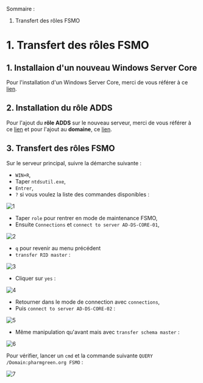 Sommaire :

1. Transfert des rôles FSMO

# 1. **Transfert des rôles FSMO**

## 1. **Installaion d'un nouveau Windows Server Core**

Pour l'installation d'un Windows Server Core, merci de vous référer à ce [lien](https://github.com/WildCodeSchool/TSSR-2402-P3-G4-BuildYourInfra-Pharmgreen/blob/main/S10/s10_install.md).

## 2. **Installation du rôle ADDS**

Pour l'ajout du **rôle ADDS** sur le nouveau serveur, merci de vous référer à ce [lien](https://github.com/WildCodeSchool/TSSR-2402-P3-G4-BuildYourInfra-Pharmgreen/blob/main/S10/s10_install.m) et pour l'ajout au **domaine**, ce [lien](https://github.com/WildCodeSchool/TSSR-2402-P3-G4-BuildYourInfra-Pharmgreen/blob/main/S10/s10_User_Guide.md).

## 3. **Transfert des rôles FSMO**

Sur le serveur principal, suivre la démarche suivante :
- `WIN+R`,
- Taper `ntdsutil.exe`,
- `Entrer`,
- `?` si vous voulez la liste des commandes disponibles :
  
![1](https://github.com/WildCodeSchool/TSSR-2402-P3-G4-BuildYourInfra-Pharmgreen/assets/161329881/f2b5ec20-34d4-41b4-8f3f-c8e955fcfd53)

- Taper `role` pour rentrer en mode de maintenance FSMO,
- Ensuite `Connections` et `connect to server AD-DS-CORE-01`,

![2](https://github.com/WildCodeSchool/TSSR-2402-P3-G4-BuildYourInfra-Pharmgreen/assets/161329881/3657c5e4-4b2d-44d1-8646-4fd9ab3aab62)

- `q` pour revenir au menu précédent
- `transfer RID master` :

![3](https://github.com/WildCodeSchool/TSSR-2402-P3-G4-BuildYourInfra-Pharmgreen/assets/161329881/b8b364bb-64c7-455d-a5a1-5ce5524f1a39)

- Cliquer sur `yes` :

![4](https://github.com/WildCodeSchool/TSSR-2402-P3-G4-BuildYourInfra-Pharmgreen/assets/161329881/d96ccce3-b3fa-4f4e-bbdc-e9277238eee7)

- Retourner dans le mode de connection avec `connections`,
- Puis `connect to server AD-DS-CORE-02` :

![5](https://github.com/WildCodeSchool/TSSR-2402-P3-G4-BuildYourInfra-Pharmgreen/assets/161329881/e9cc9328-9623-48e6-b5ab-98c225f9c1b0)

- Même manipulation qu'avant mais avec `transfer schema master` :

![6](https://github.com/WildCodeSchool/TSSR-2402-P3-G4-BuildYourInfra-Pharmgreen/assets/161329881/f1fe7af3-9263-450f-b9ee-f3a206c90a79)

Pour vérifier, lancer un `cmd` et la commande suivante `QUERY /Domain:pharmgreen.org FSMO` :

![7](https://github.com/WildCodeSchool/TSSR-2402-P3-G4-BuildYourInfra-Pharmgreen/assets/161329881/ad922645-d03d-4718-a512-b900ee39e6f6)

